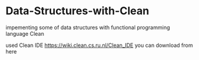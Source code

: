 # Data-Structures-with-Clean
impementing some of data structures with functional programming language Clean

used Clean IDE https://wiki.clean.cs.ru.nl/Clean_IDE you can download from here

